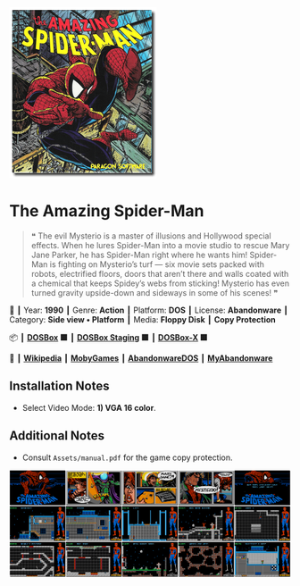 ![](Thumbnail.png 'application-thumbnail')

# The Amazing Spider-Man

> ❝ The evil Mysterio is a master of illusions and Hollywood special effects. When he lures Spider-Man into a movie studio to rescue Mary Jane Parker, he has Spider-Man right where he wants him! Spider-Man is fighting on Mysterio’s turf — six movie sets packed with robots, electrified floors, doors that aren’t there and walls coated with a chemical that keeps Spidey’s webs from sticking! Mysterio has even turned gravity upside-down and sideways in some of his scenes! ❞
>

📌 ┃ Year: **1990** ┃ Genre: **Action** ┃ Platform: **DOS** ┃ License: **Abandonware** ┃ Category: **Side view • Platform** ┃ Media: **Floppy Disk** ┃ **Copy Protection** 

📦 ┃ **[DOSBox](https://www.dosbox.com/) 🟩** ┃ **[DOSBox Staging](https://dosbox-staging.github.io/) 🟩** ┃ **[DOSBox-X](https://dosbox-x.com/) 🟩** 

📎 ┃ **[Wikipedia](https://en.wikipedia.org/wiki/The_Amazing_Spider-Man_(1990_video_game))** ┃ **[MobyGames](https://www.mobygames.com/game/471/the-amazing-spider-man/)** ┃ **[AbandonwareDOS](https://www.abandonwaredos.com/abandonware-game.php?abandonware=The+Amazing+Spider-Man&gid=1713)** ┃ **[MyAbandonware](https://www.myabandonware.com/game/the-amazing-spider-man-l5)** 

## Installation Notes
- Select Video Mode: **1) VGA 16 color**.

## Additional Notes
- Consult `Assets/manual.pdf` for the game copy protection.

![](Montage.png 'The Amazing Spider-Man')

